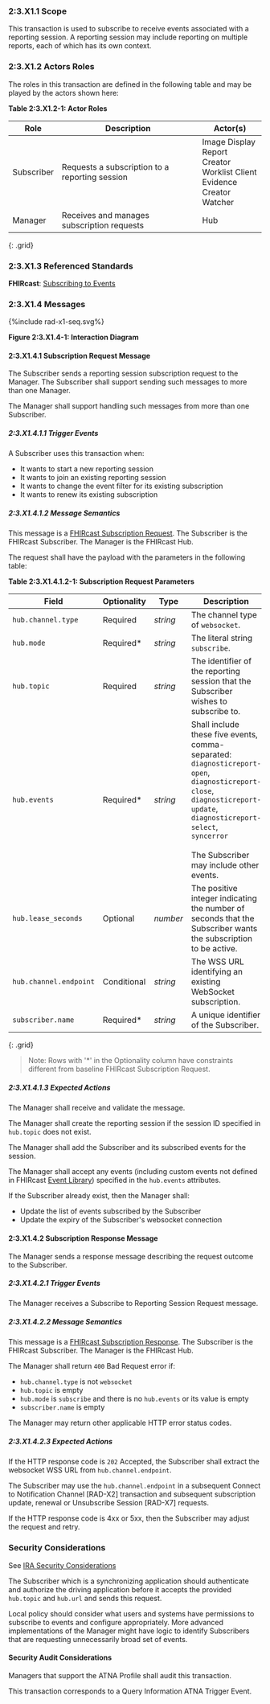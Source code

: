 ### 2:3.X1.1 Scope

This transaction is used to subscribe to receive events associated with a reporting session. A reporting session may include reporting on multiple reports, each of which has its own context.

### 2:3.X1.2 Actors Roles

The roles in this transaction are defined in the following table and may be played by the actors shown here:

**Table 2:3.X1.2-1: Actor Roles**

| Role | Description | Actor(s) |
|------|-------------|----------|
| Subscriber | Requests a subscription to a reporting session | Image Display<br>Report Creator<br>Worklist Client<br>Evidence Creator<br>Watcher |
| Manager | Receives and manages subscription requests | Hub |
{: .grid}

### 2:3.X1.3 Referenced Standards

**FHIRcast**: [Subscribing to Events](https://build.fhir.org/ig/HL7/fhircast-docs/2-4-Subscribing.html)

### 2:3.X1.4 Messages

<div>
{%include rad-x1-seq.svg%}
</div>

<div style="clear: left"/>

**Figure 2:3.X1.4-1: Interaction Diagram**

#### 2:3.X1.4.1 Subscription Request Message

The Subscriber sends a reporting session subscription request to the Manager. The Subscriber shall support sending such messages to more than one Manager.

The Manager shall support handling such messages from more than one Subscriber. 

##### 2:3.X1.4.1.1 Trigger Events

A Subscriber uses this transaction when:
- It wants to start a new reporting session
- It wants to join an existing reporting session
- It wants to change the event filter for its existing subscription
- It wants to renew its existing subscription

##### 2:3.X1.4.1.2 Message Semantics

This message is a [FHIRcast Subscription Request](https://build.fhir.org/ig/HL7/fhircast-docs/2-4-Subscribing.html#subscription-request). The Subscriber is the FHIRcast Subscriber. The Manager is the FHIRcast Hub.

The request shall have the payload with the parameters in the following table:

**Table 2:3.X1.4.1.2-1: Subscription Request Parameters**

| Field                 | Optionality | Type     | Description |
| ----------------------| ----------- | -------- | ------------|
|`hub.channel.type`     | Required    | *string* | The channel type of `websocket`.|
|`hub.mode`             | Required*    | *string* | The literal string `subscribe`.|
|`hub.topic`           | Required    | *string* | The identifier of the reporting session that the Subscriber wishes to subscribe to.| 
|`hub.events`           | Required*    | *string* | Shall include these five events, comma-separated: <br>`diagnosticreport-open`,<br>`diagnosticreport-close`,<br>`diagnosticreport-update`, <br>`diagnosticreport-select`,<br>`syncerror`<br><br>The Subscriber may include other events.|
|`hub.lease_seconds`    | Optional    | *number* | The positive integer indicating the number of seconds that the Subscriber wants the subscription to be active. |
|`hub.channel.endpoint` | Conditional | *string* | The WSS URL identifying an existing WebSocket subscription.|
 |`subscriber.name`      | Required*    | *string* | A unique identifier of the Subscriber.|
{: .grid}

> Note: Rows with '*' in the Optionality column have constraints different from baseline FHIRcast Subscription Request.

##### 2:3.X1.4.1.3 Expected Actions

The Manager shall receive and validate the message.

The Manager shall create the reporting session if the session ID specified in `hub.topic` does not exist.

The Manager shall add the Subscriber and its subscribed events for the session.

The Manager shall accept any events (including custom events not defined in FHIRcast [Event Library](https://build.fhir.org/ig/HL7/fhircast-docs/3_Events.html)) specified in the `hub.events` attributes.

If the Subscriber already exist, then the Manager shall:
- Update the list of events subscribed by the Subscriber
- Update the expiry of the Subscriber's websocket connection

#### 2:3.X1.4.2 Subscription Response Message

The Manager sends a response message describing the request outcome to the Subscriber.

##### 2:3.X1.4.2.1 Trigger Events

The Manager receives a Subscribe to Reporting Session Request message.

##### 2:3.X1.4.2.2 Message Semantics

This message is a [FHIRcast Subscription Response](https://build.fhir.org/ig/HL7/fhircast-docs/2-4-Subscribing.html#subscription-response). The Subscriber is the FHIRcast Subscriber. The Manager is the FHIRcast Hub.

The Manager shall return `400` Bad Request error if:
- `hub.channel.type` is not `websocket`
- `hub.topic` is empty
- `hub.mode` is `subscribe` and there is no `hub.events` or its value is empty
- `subscriber.name` is empty

The Manager may return other applicable HTTP error status codes.

##### 2:3.X1.4.2.3 Expected Actions

If the HTTP response code is `202` Accepted, the Subscriber shall extract the websocket WSS URL from `hub.channel.endpoint`.

The Subscriber may use the `hub.channel.endpoint` in a subsequent Connect to Notification Channel [RAD-X2] transaction and subsequent subscription update, renewal or Unsubscribe Session [RAD-X7] requests.

If the HTTP response code is 4xx or 5xx, then the Subscriber may adjust the request and retry.

### Security Considerations

See [IRA Security Considerations](volume-1.html#1xx5-ira-security-considerations)

The Subscriber which is a synchronizing application should authenticate and authorize the driving application before it accepts the provided `hub.topic` and `hub.url` and sends this request.

Local policy should consider what users and systems have permissions to subscribe to events and configure appropriately. More advanced implementations of the Manager might have logic to identify Subscribers that are requesting unnecessarily broad set of events.

#### Security Audit Considerations

Managers that support the ATNA Profile shall audit this transaction.

This transaction corresponds to a Query Information ATNA Trigger Event.